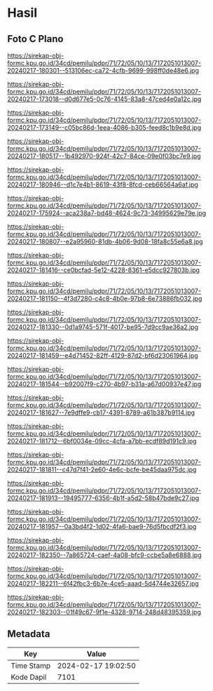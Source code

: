 # Hasil

## Foto C Plano

https://sirekap-obj-formc.kpu.go.id/34cd/pemilu/pdpr/71/72/05/10/13/7172051013007-20240217-180301--513106ec-ca72-4cfb-9699-998ff0de48e6.jpg

https://sirekap-obj-formc.kpu.go.id/34cd/pemilu/pdpr/71/72/05/10/13/7172051013007-20240217-173018--d0d677e5-0c76-4145-83a8-47ced4e0a12c.jpg

https://sirekap-obj-formc.kpu.go.id/34cd/pemilu/pdpr/71/72/05/10/13/7172051013007-20240217-173149--c05bc86d-1eea-4086-b305-feed8c1b9e8d.jpg

https://sirekap-obj-formc.kpu.go.id/34cd/pemilu/pdpr/71/72/05/10/13/7172051013007-20240217-180517--1b492970-924f-42c7-84ce-09e0f03bc7e9.jpg

https://sirekap-obj-formc.kpu.go.id/34cd/pemilu/pdpr/71/72/05/10/13/7172051013007-20240217-180946--d1c7e4b1-8619-43f8-8fcd-ceb66564a6af.jpg

https://sirekap-obj-formc.kpu.go.id/34cd/pemilu/pdpr/71/72/05/10/13/7172051013007-20240217-175924--aca238a7-bd48-4624-9c73-34995629e79e.jpg

https://sirekap-obj-formc.kpu.go.id/34cd/pemilu/pdpr/71/72/05/10/13/7172051013007-20240217-180807--e2a95960-81db-4b06-9d08-18fa8c55e6a8.jpg

https://sirekap-obj-formc.kpu.go.id/34cd/pemilu/pdpr/71/72/05/10/13/7172051013007-20240217-181416--ce0bcfad-5e12-4228-8361-e5dcc927803b.jpg

https://sirekap-obj-formc.kpu.go.id/34cd/pemilu/pdpr/71/72/05/10/13/7172051013007-20240217-181150--4f3d7280-c4c8-4b0e-97b8-6e73886fb032.jpg

https://sirekap-obj-formc.kpu.go.id/34cd/pemilu/pdpr/71/72/05/10/13/7172051013007-20240217-181330--0d1a9745-571f-4017-be95-7d9cc9ae36a2.jpg

https://sirekap-obj-formc.kpu.go.id/34cd/pemilu/pdpr/71/72/05/10/13/7172051013007-20240217-181459--e4d71452-82ff-4129-87d2-bf6d23061964.jpg

https://sirekap-obj-formc.kpu.go.id/34cd/pemilu/pdpr/71/72/05/10/13/7172051013007-20240217-181544--b92007f9-c270-4b97-b31a-a67d00937e47.jpg

https://sirekap-obj-formc.kpu.go.id/34cd/pemilu/pdpr/71/72/05/10/13/7172051013007-20240217-181627--7e9dffe9-cb17-4391-8789-a61b387b9114.jpg

https://sirekap-obj-formc.kpu.go.id/34cd/pemilu/pdpr/71/72/05/10/13/7172051013007-20240217-181712--6bf0034e-09cc-4cfa-a7bb-ecdf89d191c9.jpg

https://sirekap-obj-formc.kpu.go.id/34cd/pemilu/pdpr/71/72/05/10/13/7172051013007-20240217-181811--c47d7f41-2e60-4e6c-bcfe-be45daa975dc.jpg

https://sirekap-obj-formc.kpu.go.id/34cd/pemilu/pdpr/71/72/05/10/13/7172051013007-20240217-181913--19495777-6356-4b1f-a5d2-58b47bde9c27.jpg

https://sirekap-obj-formc.kpu.go.id/34cd/pemilu/pdpr/71/72/05/10/13/7172051013007-20240217-181957--0a3bd4f2-1d02-4fa6-bae9-76d5fbcdf2f3.jpg

https://sirekap-obj-formc.kpu.go.id/34cd/pemilu/pdpr/71/72/05/10/13/7172051013007-20240217-182350--7a865724-caef-4a08-bfc9-ccbe5a8e6888.jpg

https://sirekap-obj-formc.kpu.go.id/34cd/pemilu/pdpr/71/72/05/10/13/7172051013007-20240217-182211--6f42fbc3-6b7e-4ce5-aaad-5d4744e32657.jpg

https://sirekap-obj-formc.kpu.go.id/34cd/pemilu/pdpr/71/72/05/10/13/7172051013007-20240217-182303--01f49c67-9f1e-4328-9714-248d48395359.jpg


## Metadata

| Key        | Value               |
| ---------- | ------------------- |
| Time Stamp | 2024-02-17 19:02:50 |
| Kode Dapil | 7101                |



